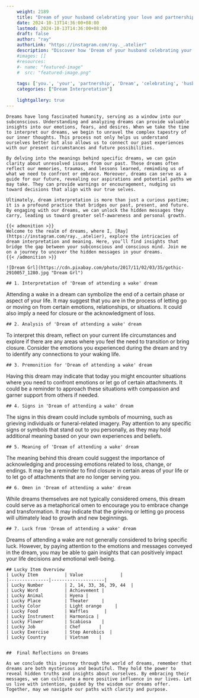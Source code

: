 ```yaml
---
    weight: 2189
    title: "Dream of your husband celebrating your love and partnership with you."  # Assuming 'title' column exists
    date: 2024-10-13T14:36:00+08:00
    lastmod: 2024-10-13T14:36:00+08:00
    draft: false
    author: "ray"
    authorLink: "https://instagram.com/ray._.atelier"
    description: "Discover how 'Dream of your husband celebrating your love and partnership with you.' can interpret your future and uncover its significant meanings in your life."
    #images: []
    #resources:
    #- name: "featured-image"
    #  src: "featured-image.png"
    
    tags: ['you.', 'your', 'partnership', 'Dream', 'celebrating', 'husband', 'and', 'love', 'of', 'with']
    categories: ["Dream Interpretation"]
    
    lightgallery: true
---
```

    
    Dreams have long fascinated humanity, serving as a window into our subconscious. Understanding and analyzing dreams can provide valuable insights into our emotions, fears, and desires. When we take the time to interpret our dreams, we begin to unravel the complex tapestry of our inner thoughts. This process not only helps us understand ourselves better but also allows us to connect our past experiences with our present circumstances and future possibilities.
    
    By delving into the meanings behind specific dreams, we can gain clarity about unresolved issues from our past. These dreams often reflect our memories, traumas, and lessons learned, reminding us of what we need to confront or embrace. Moreover, dreams can serve as a guide for our future, revealing our aspirations and potential paths we may take. They can provide warnings or encouragement, nudging us toward decisions that align with our true selves.
    
    Ultimately, dream interpretation is more than just a curious pastime; it is a profound practice that bridges our past, present, and future. By engaging with our dreams, we can unlock the hidden messages they carry, leading us toward greater self-awareness and personal growth.
    
    {{< admonition >}}
    Welcome to the realm of dreams, where I, [Ray](https://instagram.com/ray._.atelier), explore the intricacies of dream interpretation and meaning. Here, you’ll find insights that bridge the gap between your subconscious and conscious mind. Join me on a journey to uncover the hidden messages in your dreams.
    {{< /admonition >}}
    
    ![Dream Grl](https://cdn.pixabay.com/photo/2017/11/02/03/35/gothic-2910057_1280.jpg "Dream Grl")
    
    ## 1. Interpretation of 'Dream of attending a wake' dream
    
Attending a wake in a dream can symbolize the end of a certain phase or aspect of your life. It may suggest that you are in the process of letting go or moving on from certain emotions, relationships, or situations. It could also imply a need for closure or the acknowledgment of loss.
    
    ## 2. Analysis of 'Dream of attending a wake' dream
    
To interpret this dream, reflect on your current life circumstances and explore if there are any areas where you feel the need to transition or bring closure. Consider the emotions you experienced during the dream and try to identify any connections to your waking life.
    
    ## 3. Premonition for 'Dream of attending a wake' dream
    
Having this dream may indicate that today you might encounter situations where you need to confront emotions or let go of certain attachments. It could be a reminder to approach these situations with compassion and garner support from others if needed.
    
    ## 4. Signs in 'Dream of attending a wake' dream
    
The signs in this dream could include symbols of mourning, such as grieving individuals or funeral-related imagery. Pay attention to any specific signs or symbols that stand out to you personally, as they may hold additional meaning based on your own experiences and beliefs.
    
    ## 5. Meaning of 'Dream of attending a wake' dream
    
The meaning behind this dream could suggest the importance of acknowledging and processing emotions related to loss, change, or endings. It may be a reminder to find closure in certain areas of your life or to let go of attachments that are no longer serving you.
    
    ## 6. Omen in 'Dream of attending a wake' dream
    
While dreams themselves are not typically considered omens, this dream could serve as a metaphorical omen to encourage you to embrace change and transformation. It may indicate that the grieving or letting go process will ultimately lead to growth and new beginnings.
    
    ## 7. Luck from 'Dream of attending a wake' dream
    
Dreams of attending a wake are not generally considered to bring specific luck. However, by paying attention to the emotions and messages conveyed in the dream, you may be able to gain insights that can positively impact your life decisions and emotional well-being.
    
    ## Lucky Item Overview
    | Lucky Item          | Value              |
    |---------------|--------------------|
    | Lucky Number        | 2, 14, 33, 36, 39, 44  |
    | Lucky Word          | Achievement |
    | Lucky Animal        | Hyena |
    | Lucky Place         | Theater     |
    | Lucky Color         | Light orange     |
    | Lucky Food          | Waffles      |
    | Lucky Instrument    | Harmonica |
    | Lucky Flower        | Scabiosa    |
    | Lucky Job           | Chef       |
    | Lucky Exercise      | Step Aerobics  |
    | Lucky Country       | Vietnam    |
    
    
    ##  Final Reflections on Dreams
    
    As we conclude this journey through the world of dreams, remember that dreams are both mysterious and beautiful. They hold the power to reveal hidden truths and insights about ourselves. By embracing their messages, we can cultivate a more positive influence in our lives. Let us live with intention, guided by the wisdom our dreams offer. Together, may we navigate our paths with clarity and purpose.
    